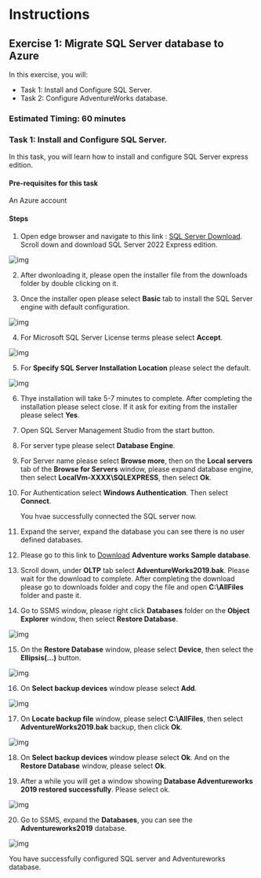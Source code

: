 # Instructions

## Exercise 1: Migrate SQL Server database to Azure

In this exercise, you will:

+ Task 1: Install and Configure SQL Server.
+ Task 2: Configure AdventureWorks database.


### Estimated Timing: 60 minutes

### Task 1: Install and Configure SQL Server.

In this task, you will learn how to install and configure SQL Server express edition.

#### Pre-requisites for this task

An Azure account

#### Steps

1. Open edge browser and navigate to this link : [SQL Server Download](https://www.microsoft.com/en-us/sql-server/sql-server-downloads). Scroll down and download SQL Server 2022 Express edition.

![img](../media/sql1.png)

2. After dwonloading it, please open the installer file from the downloads folder by double clicking on it.

3. Once the installer open please select **Basic** tab to install the SQL Server engine with default configuration.

![img](../media/sql2.png)

4. For Microsoft SQL Server License terms please select **Accept**.

![img](../media/sql3.png)

5. For **Specify SQL Server Installation Location** please select the default.

![img](../media/sql4.png)

6. Thye installation will take 5-7 minutes to complete. After completing the installation please select close. If it ask for exiting from the installer please select **Yes**.

7. Open SQL Server Management Studio from the start button.

8. For server type please select **Database Engine**.

9. For Server name please select **Browse more**, then on the **Local servers** tab of the **Browse for Servers** window, please expand database engine, then select **LocalVm-XXXX\SQLEXPRESS**, then select **Ok**.

10. For Authentication select **Windows Authentication**. Then select **Connect**.

    You hvae successfully connected the SQL server now.
    
11. Expand the server, expand the database you can see there is no user defined databases.

12. Please go to this link to [Download](https://learn.microsoft.com/en-us/sql/samples/adventureworks-install-configure?view=sql-server-ver16&tabs=ssms) **Adventure works Sample database**.

13. Scroll down, under **OLTP** tab select **AdventureWorks2019.bak**. Please wait for the download to complete. After completing the download please go to downloads folder and copy the file and open **C:\AllFiles** folder and paste it.

14. Go to SSMS window, please right click **Databases** folder on the **Object Explorer** window, then select **Restore Database**.

![img](../media/sql5.png)

15. On the **Restore Database** window, please select **Device**, then select the **Ellipsis(...)** button.

![img](../media/sql6.png)

16. On **Select backup devices** window please select **Add**.

![img](../media/sql7.png)

17. On **Locate backup file** window, please select **C:\AllFiles**, then select **AdventureWorks2019.bak** backup, then click **Ok**.

![img](../media/sql8.png)

18. On **Select backup devices** window please select **Ok**. And on the **Restore Database** window, please select **Ok**.

19. After a while you will get a window showing **Database Adventureworks 2019 restored successfully**. Please select ok.

![img](../media/sql9.png)

20. Go to SSMS, expand the **Databases**, you can see the **Adventureworks2019** database.

![img](../media/sql10.png)

You have successfully configured SQL server and Adventureworks database.
